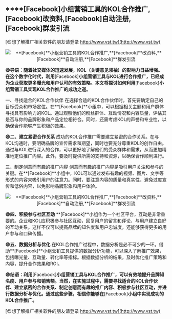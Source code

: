 ## ****[Facebook]**小组营销工具的KOL合作推广,**[Facebook]**改资料,**[Facebook]**自动注册,**[Facebook]**群发引流**

[😍想了解推广相关软件的朋友请登录 http://www.vst.tw](http://www.vst.tw)

 <center><img src="https://vst.tw/MP4/tuiguang/png/1.png" alt="**[Facebook]**小组营销工具的KOL合作推广,**[Facebook]**改资料,**[Facebook]**自动注册,**[Facebook]**群发引流"></center>

**😄导语：随着社交媒体的迅速发展，KOL（关键意见领袖）的影响力日益增强。在这个数字化时代，利用**[Facebook]**小组营销工具与KOL进行合作推广，已经成为企业获取更多曝光和用户认可的有效策略。本文将探讨如何利用**[Facebook]**小组营销工具实现KOL合作推广的成功之道。**

一、寻找适合的KOL合作伙伴
在选择合适的KOL合作伙伴时，首先要确定自己的目标受众和市场定位。在**[Facebook]**小组中，可以根据相关主题和用户群体寻找具有影响力的KOL。通过观察他们的粉丝群体、互动情况和内容质量，评估其是否与你的品牌形象和产品定位相符合。同时，还需考虑KOL的声誉和专业性，以确保合作能够产生积极的效果。

**😄二、建立紧密合作关系**
成功的KOL合作推广需要建立紧密的合作关系。在与KOL沟通时，要明确品牌的宣传需求和期望，同时也要充分尊重KOL的创作自由。通过与KOL进行深入的合作，可以更好地了解他们的受众群体和需求，从而更加精准地定位推广内容。此外，要及时提供所需的支持和资源，以确保合作顺利进行。

三、制定创意而有趣的推广内容
创意而有趣的推广内容是吸引用户关注和参与的关键。在**[Facebook]**小组中，KOL可以通过发布有趣的视频、图片、文字等形式的内容来吸引用户的注意力。同时，要注意内容的质量和真实性，避免过度宣传和低俗内容，以免影响品牌形象和用户体验。

 <center><img src="https://vst.tw/MP4/tuiguang/png/4.png" alt="**[Facebook]**小组营销工具的KOL合作推广,**[Facebook]**改资料,**[Facebook]**自动注册,**[Facebook]**群发引流"></center>

**😄四、积极参与社区互动**
**[Facebook]**小组作为一个社区平台，互动是非常重要的。企业和KOL应积极参与社区互动，回复用户的留言和评论，与用户建立良好的互动关系。这样不仅可以提高品牌的知名度和用户忠诚度，还能够获得更多的用户参与和口碑传播。

**😄五、数据分析与优化**
在KOL合作推广过程中，数据分析是必不可少的一环。借助**[Facebook]**小组营销工具提供的数据分析功能，可以深入了解推广效果，包括曝光量、互动量、转化率等指标。根据数据分析的结果，及时优化推广策略和内容，提升合作效果和ROI。

**😄结语：利用**[Facebook]**小组营销工具与KOL合作推广，可以有效地提升品牌知名度、用户参与和销售额。当然，在实施过程中，需要寻找适合的KOL合作伙伴、建立紧密的合作关系、制定创意而有趣的推广内容、积极参与社区互动，并进行数据分析与优化。通过这些步骤，相信你能够在**[Facebook]**小组中实现成功的KOL合作推广。**

[😍想了解推广相关软件的朋友请登录 http://www.vst.tw](http://www.vst.tw)



